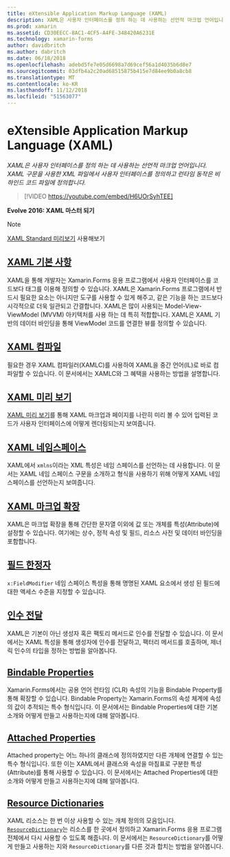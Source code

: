 ```yaml
---
title: eXtensible Application Markup Language (XAML)
description: XAML은 사용자 인터페이스를 정의 하는 데 사용하는 선언적 마크업 언어입니다. XAML 구문을 사용한 XML 파일에서 사용자 인터페이스를 정의하고 런타임 동작은 비하인드 코드 파일에 정의합니다.
ms.prod: xamarin
ms.assetid: CD30EECC-8AC1-4CF5-A4FE-348420A6231E
ms.technology: xamarin-forms
author: davidbritch
ms.author: dabritch
ms.date: 06/18/2018
ms.openlocfilehash: adebd5fe7e05d6698a7d69cef56a1d4035b6d8e7
ms.sourcegitcommit: 03dfb4a2c20ad68515875b415e7d84ee9b0a8cb8
ms.translationtype: MT
ms.contentlocale: ko-KR
ms.lasthandoff: 11/12/2018
ms.locfileid: "51563077"
---
```

# <a name="extensible-application-markup-language-xaml"></a>eXtensible Application Markup Language (XAML)

_XAML은 사용자 인터페이스를 정의 하는 데 사용하는 선언적 마크업 언어입니다. XAML 구문을 사용한 XML 파일에서 사용자 인터페이스를 정의하고 런타임 동작은 비하인드 코드 파일에 정의합니다._

> [!VIDEO https://youtube.com/embed/H6UOrSyhTEE]

**Evolve 2016: XAML 마스터 되기**

> [!NOTE]
> [XAML Standard 미리보기](standard/index.md) 사용해보기

<a name="xaml" />

## <a name="xaml-basicsxaml-basicsindexmd"></a>[XAML 기본 사항](xaml-basics/index.md)

XAML을 통해 개발자는 Xamarin.Forms 응용 프로그램에서 사용자 인터페이스를 코드보다 태그를 이용해 정의할 수 있습니다. XAML은 Xamarin.Forms 프로그램에서 반드시 필요한 요소는 아니지만 도구를 사용할 수 있게 해주고, 같은 기능을 하는 코드보다 시각적으로 더욱 일관되고 간결합니다. XAML은 많이 사용되는 Model-View-ViewModel (MVVM) 아키텍처를 사용 하는 데 특히 적합합니다. XAML은 XAML 기반의 데이터 바인딩을 통해 ViewModel 코드를 연결한 뷰를 정의할 수 있습니다.

## <a name="xaml-compilationxamlcmd"></a>[XAML 컴파일](xamlc.md)

필요한 경우 XAML 컴파일러(XAMLC)를 사용하여 XAML을 중간 언어(IL)로 바로 컴파일할 수 있습니다. 이 문서에서는 XAMLC와 그 혜택을 사용하는 방법을 설명합니다.

## <a name="xaml-previewerxaml-previewermd"></a>[XAML 미리 보기](xaml-previewer.md)

[XAML 미리 보기](~/xamarin-forms/xaml/xaml-previewer.md)를 통해 XAML 마크업과 페이지를 나란히 미리 볼 수 있어 입력된 코드가 사용자 인터페이스에 어떻게 렌더링되는지 보여줍니다.

## <a name="xaml-namespacesnamespacesmd"></a>[XAML 네임스페이스](namespaces.md)

XAML에서 `xmlns`이라는 XML 특성은 네임 스페이스를 선언하는 데 사용합니다. 이 문서는 XAML 네임 스페이스 구문을 소개하고 형식을 사용하기 위해 어떻게 XAML 네임스페이스를 선언하는지 보여줍니다.

## <a name="xaml-markup-extensionsmarkup-extensionsindexmd"></a>[XAML 마크업 확장](markup-extensions/index.md)

XAML은 마크업 확장을 통해 간단한 문자열 이외에 값 또는 개체를 특성(Attribute)에 설정할 수 있습니다. 여기에는 상수, 정적 속성 및 필드, 리소스 사전 및 데이터 바인딩을 포함합니다.

## <a name="field-modifiersfield-modifiersmd"></a>[필드 한정자](field-modifiers.md)

`x:FieldModifier` 네임 스페이스 특성을 통해 명명된 XAML 요소에서 생성 된 필드에 대한 액세스 수준을 지정할 수 있습니다.

## <a name="passing-argumentspassing-argumentsmd"></a>[인수 전달](passing-arguments.md)

XAML은 기본이 아닌 생성자 혹은 팩토리 메서드로 인수를 전달할 수 있습니다. 이 문서에서는 XAML 특성을 통해 생성자에 인수를 전달하고, 팩터리 메서드를 호출하며, 제너릭 인수의 타입을 정하는 방법을 알아봅니다.

## <a name="bindable-propertiesbindable-propertiesmd"></a>[Bindable Properties](bindable-properties.md)

Xamarin.Forms에서는 공용 언어 런타임 (CLR) 속성의 기능을 Bindable Property를 통해 확장할 수 있습니다. Bindable Property는 Xamarin.Forms의 속성 체계에 속성의 값이 추적되는 특수 형식입니다. 이 문서에서는 Bindable Properties에 대한 기본 소개와 어떻게 만들고 사용하는지에 대해 알아봅니다.

## <a name="attached-propertiesattached-propertiesmd"></a>[Attached Properties](attached-properties.md)

Attached property는 어느 하나의 클래스에 정의하였지만 다른 개체에 연결할 수 있는 특수 형식입니다. 또한 이는 XAML에서 클래스와 속성을 마침표로 구분한 특성(Attribute)를 통해 사용할 수 있습니다. 이 문서에서는 Attached Properties에 대한 소개와 어떻게 만들고 사용하는지에 대해 알아봅니다.

## <a name="resource-dictionariesresource-dictionariesmd"></a>[Resource Dictionaries](resource-dictionaries.md)

XAML 리소스는 한 번 이상 사용할 수 있는 개체 정의의 모음입니다. [`ResourceDictionary`](xref:Xamarin.Forms.ResourceDictionary)는 리소스를 한 곳에서 정의하고 Xamarin.Forms 응용 프로그램 전체에서 다시 사용할 수 있도록 해줍니다. 이 문서에서는 `ResourceDictionary`를 어떻게 만들고 사용하는 지와 `ResourceDictionary`를 다른 것과 합치는 방법을 알아봅니다.
